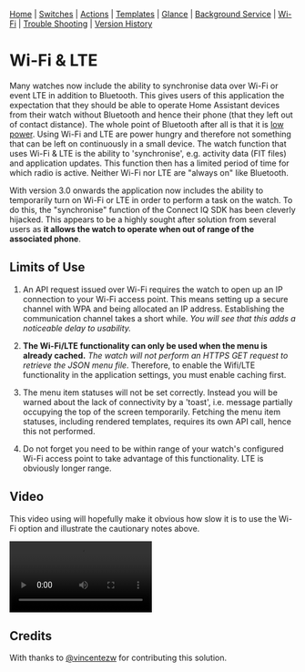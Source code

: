 [Home](README.md) | [Switches](examples/Switches.md) | [Actions](examples/Actions.md) | [Templates](examples/Templates.md) | [Glance](examples/Glance.md) | [Background Service](BackgroundService.md) | [Wi-Fi](Wi-Fi.md) | [Trouble Shooting](TroubleShooting.md) | [Version History](HISTORY.md)

# Wi-Fi & LTE

Many watches now include the ability to synchronise data over Wi-Fi or event LTE in addition to Bluetooth. This gives users of this application the expectation that they should be able to operate Home Assistant devices from their watch without Bluetooth and hence their phone (that they left out of contact distance). The whole point of Bluetooth after all is that it is [low power](https://en.wikipedia.org/wiki/Bluetooth#Uses). Using Wi-Fi and LTE are power hungry and therefore not something that can be left on continuously in a small device. The watch function that uses Wi-Fi & LTE is the ability to 'synchronise', e.g. activity data (FIT files) and application updates. This function then has a limited period of time for which radio is active. Neither Wi-Fi nor LTE are "always on" like Bluetooth.

With version 3.0 onwards the application now includes the ability to temporarily turn on Wi-Fi or LTE in order to perform a task on the watch. To do this, the "synchronise" function of the Connect IQ SDK has been cleverly hijacked. This appears to be a highly sought after solution from several users as **it allows the watch to operate when out of range of the associated phone**.

## Limits of Use

1. An API request issued over Wi-Fi requires the watch to open up an IP connection to your Wi-Fi access point. This means setting up a secure channel with WPA and being allocated an IP address. Establishing the communication channel takes a short while. _You will see that this adds a noticeable delay to usability._

2. **The Wi-Fi/LTE functionality can only be used when the menu is already cached.** _The watch will not perform an HTTPS GET request to retrieve the JSON menu file_. Therefore, to enable the Wifi/LTE functionality in the application settings, you must enable caching first.

3. The menu item statuses will not be set correctly. Instead you will be warned about the lack of connectivity by a 'toast', i.e. message partially occupying the top of the screen temporarily. Fetching the menu item statuses, including rendered templates, requires its own API call, hence this not performed.

4. Do not forget you need to be within range of your watch's configured Wi-Fi access point to take advantage of this functionality. LTE is obviously longer range.

## Video

This video using will hopefully make it obvious how slow it is to use the Wi-Fi option and illustrate the cautionary notes above.

<video width="100%" controls style="max-width:250px">
  <source src="./images/wi-fi.mp4" type="video/mp4">
</video>

## Credits

With thanks to [@vincentezw](https://github.com/vincentezw) for contributing this solution.